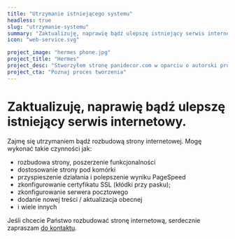 ```yaml
---
title: "Utrzymanie istniejącego systemu"
headless: true
slug: "utrzymanie-systemu"
summary: "Zaktualizuję, naprawię bądź ulepszę istniejący serwis internetowy."
icon: "web-service.svg"

project_image: "hermes phone.jpg"
project_title: "Hermes"
project_desc: "Stworzyłem stronę panidecor.com w oparciu o autorski projekt graficzny. Postawiłem na wydajność, wygląd na komórkach oraz zgodność z SEO."
project_cta: "Poznaj proces tworzenia" 
---
```


# Zaktualizuję, naprawię bądź ulepszę istniejący serwis internetowy.
Zajmę się utrzymaniem bądź rozbudową strony internetowej. Mogę wykonać takie czynności jak:
- rozbudowa strony, poszerzenie funkcjonalności
- dostosowanie strony pod komórki
- przyspieszenie działania i polepszenie wyniku PageSpeed
- zkonfigurowanie certyfikatu SSL (kłódki przy pasku);
- zkonfigurowanie serwera pocztowego
- dodanie nowej treści / aktualizacja obecnej
- i wiele innych

Jeśli chcecie Państwo rozbudować stronę internetową, serdecznie zapraszam [do kontaktu](/kontakt/).